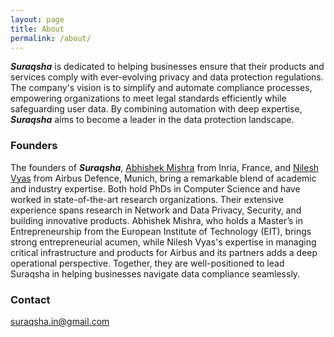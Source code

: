```yaml
---
layout: page
title: About
permalink: /about/
---
```


***Suraqsha*** is dedicated to helping businesses ensure that their products and services comply with ever-evolving privacy and data protection regulations. The company's vision is to simplify and automate compliance processes, empowering organizations to meet legal standards efficiently while safeguarding user data. By combining automation with deep expertise, ***Suraqsha*** aims to become a leader in the data protection landscape. 

### Founders

The founders of ***Suraqsha***, [Abhishek Mishra](https://miishra.github.io/) from Inria, France, and [Nilesh Vyas](https://www.linkedin.com/in/nilesh-vyas-5993b8153/) from Airbus Defence, Munich, bring a remarkable blend of academic and industry expertise. Both hold PhDs in Computer Science and have worked in state-of-the-art research organizations. Their extensive experience spans research in Network and Data Privacy, Security, and building innovative products. Abhishek Mishra, who holds a Master’s in Entrepreneurship from the European Institute of Technology (EIT), brings strong entrepreneurial acumen, while Nilesh Vyas's expertise in managing critical infrastructure and products for Airbus and its partners adds a deep operational perspective. Together, they are well-positioned to lead Suraqsha in helping businesses navigate data compliance seamlessly. 

### Contact 

[suraqsha.in@gmail.com](mailto:suraqsha.in@gmail.com)
